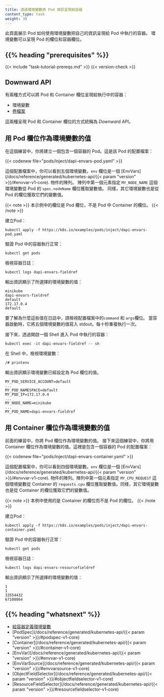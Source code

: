 ```yaml
---
title: 透過環境變數將 Pod 資訊呈現給容器
content_type: task
weight: 30
---
```

<!--
title: Expose Pod Information to Containers Through Environment Variables
content_type: task
weight: 30
-->
<!-- overview -->

<!--
This page shows how a Pod can use environment variables to expose information
about itself to Containers running in the Pod. Environment variables can expose
Pod fields and Container fields.
-->
此頁面展示 Pod 如何使用環境變數把自己的資訊呈現給 Pod 中執行的容器。
環境變數可以呈現 Pod 的欄位和容器欄位。

## {{% heading "prerequisites" %}}

{{< include "task-tutorial-prereqs.md" >}} {{< version-check >}}

<!-- steps -->

## Downward API

<!--
There are two ways to expose Pod and Container fields to a running Container:

* Environment variables
* [Volume Files](/docs/tasks/inject-data-application/downward-api-volume-expose-pod-information/#the-downward-api)

Together, these two ways of exposing Pod and Container fields are called the
*Downward API*.
-->

有兩種方式可以將 Pod 和 Container 欄位呈現給執行中的容器：

* 環境變數
* [卷檔案](/zh-cn/docs/tasks/inject-data-application/downward-api-volume-expose-pod-information/#the-downward-api)

這兩種呈現 Pod 和 Container 欄位的方式統稱為 *Downward API*。

<!--
## Use Pod fields as values for environment variables

In this exercise, you create a Pod that has one Container. Here is the
configuration file for the Pod:
-->
## 用 Pod 欄位作為環境變數的值

在這個練習中，你將建立一個包含一個容器的 Pod。這是該 Pod 的配置檔案：

{{< codenew file="pods/inject/dapi-envars-pod.yaml" >}}

<!--
In the configuration file, you can see five environment variables. The `env`
field is an array of
[EnvVars](/docs/reference/generated/kubernetes-api/{{< param "version" >}}/#envvar-v1-core).
The first element in the array specifies that the `MY_NODE_NAME` environment
variable gets its value from the Pod's `spec.nodeName` field. Similarly, the
other environment variables get their names from Pod fields.
-->
這個配置檔案中，你可以看到五個環境變數。`env` 欄位是一個
[EnvVars](/docs/reference/generated/kubernetes-api/{{< param "version" >}}/#envvar-v1-core).
物件的陣列。
陣列中第一個元素指定 `MY_NODE_NAME` 這個環境變數從 Pod 的 `spec.nodeName` 欄位獲取變數值。
同樣，其它環境變數也是從 Pod 的欄位獲取它們的變數值。

<!--
The fields in this example are Pod fields. They are not fields of the
Container in the Pod.
-->
{{< note >}}
本示例中的欄位是 Pod 欄位，不是 Pod 中 Container 的欄位。
{{< /note >}}

<!--
Create the Pod:
-->
建立Pod：

```shell
kubectl apply -f https://k8s.io/examples/pods/inject/dapi-envars-pod.yaml
```

<!--
Verify that the Container in the Pod is running:
-->
驗證 Pod 中的容器執行正常：

```
kubectl get pods
```

<!--
View the Container's logs:
-->
檢視容器日誌：

```
kubectl logs dapi-envars-fieldref
```

<!--
The output shows the values of selected environment variables:
-->
輸出資訊顯示了所選擇的環境變數的值：

```
minikube
dapi-envars-fieldref
default
172.17.0.4
default
```

<!--
To see why these values are in the log, look at the `command` and `args` fields
in the configuration file. When the Container starts, it writes the values of
five environment variables to stdout. It repeats this every ten seconds.

Next, get a shell into the Container that is running in your Pod:
-->
要了解為什麼這些值在日誌中，請檢視配置檔案中的`command` 和 `args`欄位。
當容器啟動時，它將五個環境變數的值寫入 stdout。每十秒重複執行一次。

接下來，透過開啟一個 Shell 進入 Pod 中執行的容器：

```
kubectl exec -it dapi-envars-fieldref -- sh
```

<!--
In your shell, view the environment variables:
-->
在 Shell 中，檢視環境變數：

```
/# printenv
```

<!--
The output shows that certain environment variables have been assigned the
values of Pod fields:
-->
輸出資訊顯示環境變數已經設定為 Pod 欄位的值。

```
MY_POD_SERVICE_ACCOUNT=default
...
MY_POD_NAMESPACE=default
MY_POD_IP=172.17.0.4
...
MY_NODE_NAME=minikube
...
MY_POD_NAME=dapi-envars-fieldref
```

<!--
## Use Container fields as values for environment variables

In the preceding exercise, you used Pod fields as the values for environment
variables. In this next exercise, you use Container fields as the values for
environment variables. Here is the configuration file for a Pod that has one
container:
-->
## 用 Container 欄位作為環境變數的值

前面的練習中，你將 Pod 欄位作為環境變數的值。
接下來這個練習中，你將用 Container 欄位作為環境變數的值。這裡是包含一個容器的 Pod 的配置檔案：

{{< codenew file="pods/inject/dapi-envars-container.yaml" >}}

<!--
In the configuration file, you can see four environment variables. The `env`
field is an array of
[EnvVars](/docs/reference/generated/kubernetes-api/{{< param "version" >}}/#envvar-v1-core).
The first element in the array specifies that the `MY_CPU_REQUEST` environment
variable gets its value from the `requests.cpu` field of a Container named
`test-container`. Similarly, the other environment variables get their values
from Container fields.

The fields in this example are Pod fields. They are not fields of the
Container in the Pod.

Create the Pod:
-->
這個配置檔案中，你可以看到四個環境變數。`env` 欄位是一個
[EnvVars](/docs/reference/generated/kubernetes-api/{{< param "version" >}}/#envvar-v1-core).
物件的陣列。陣列中第一個元素指定 `MY_CPU_REQUEST` 這個環境變數從 Container 的 `requests.cpu`
欄位獲取變數值。同樣，其它環境變數也是從 Container 的欄位獲取它們的變數值。

{{< note >}}
本例中使用的是 Container 的欄位而不是 Pod 的欄位。
{{< /note >}}

建立Pod：

```shell
kubectl apply -f https://k8s.io/examples/pods/inject/dapi-envars-container.yaml
```

<!--
Verify that the Container in the Pod is running:
-->
驗證 Pod 中的容器執行正常：

```
kubectl get pods
```

<!--
View the Container's logs:
-->
檢視容器日誌：

```
kubectl logs dapi-envars-resourcefieldref
```

<!--
The output shows the values of selected environment variables:
-->
輸出資訊顯示了所選擇的環境變數的值：

```
1
1
33554432
67108864
```

## {{% heading "whatsnext" %}}

<!--
* [Defining Environment Variables for a Container](/docs/tasks/inject-data-application/define-environment-variable-container/)
* [PodSpec](/docs/reference/generated/kubernetes-api/{{< param "version" >}}/#podspec-v1-core)
* [Container](/docs/reference/generated/kubernetes-api/{{< param "version" >}}/#container-v1-core)
* [EnvVar](/docs/reference/generated/kubernetes-api/{{< param "version" >}}/#envvar-v1-core)
* [EnvVarSource](/docs/reference/generated/kubernetes-api/{{< param "version" >}}/#envvarsource-v1-core)
* [ObjectFieldSelector](/docs/reference/generated/kubernetes-api/{{< param "version" >}}/#objectfieldselector-v1-core)
* [ResourceFieldSelector](/docs/reference/generated/kubernetes-api/{{< param "version" >}}/#resourcefieldselector-v1-core)
-->

* [給容器定義環境變數](/zh-cn/docs/tasks/inject-data-application/define-environment-variable-container/)
* [PodSpec](/docs/reference/generated/kubernetes-api/{{< param "version" >}}/#podspec-v1-core)
* [Container](/docs/reference/generated/kubernetes-api/{{< param "version" >}}/#container-v1-core)
* [EnvVar](/docs/reference/generated/kubernetes-api/{{< param "version" >}}/#envvar-v1-core)
* [EnvVarSource](/docs/reference/generated/kubernetes-api/{{< param "version" >}}/#envvarsource-v1-core)
* [ObjectFieldSelector](/docs/reference/generated/kubernetes-api/{{< param "version" >}}/#objectfieldselector-v1-core)
* [ResourceFieldSelector](/docs/reference/generated/kubernetes-api/{{< param "version" >}}/#resourcefieldselector-v1-core)

